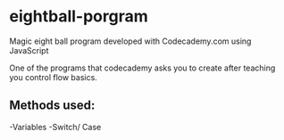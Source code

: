 # eightball-porgram
Magic eight ball program developed with Codecademy.com using JavaScript

One of the programs that codecademy asks you to create after teaching you control flow basics.

Methods used:
--------------
-Variables
-Switch/ Case
